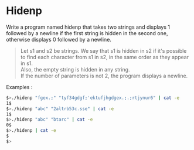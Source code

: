 # Hidenp

Write a program named hidenp that takes two strings and displays 1
followed by a newline if the first string is hidden in the second one,
otherwise displays 0 followed by a newline.

>Let s1 and s2 be strings. We say that s1 is hidden in s2 if it's possible to find each character from s1 in s2, in the same order as they appear in s1.  
Also, the empty string is hidden in any string.  
If the number of parameters is not 2, the program displays a newline.

Examples :
``` bash
$>./hidenp "fgex.;" "tyf34gdgf;'ektufjhgdgex.;.;rtjynur6" | cat -e
1$
$>./hidenp "abc" "2altrb53c.sse" | cat -e
1$
$>./hidenp "abc" "btarc" | cat -e
0$
$>./hidenp | cat -e
$
$>
```
